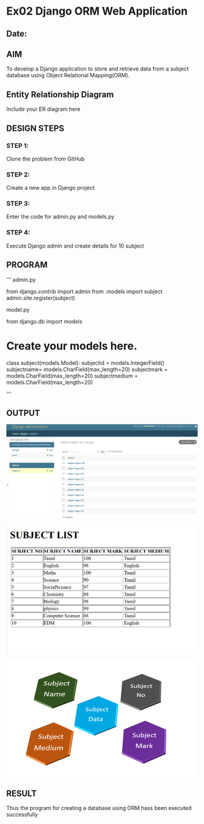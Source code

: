 # Ex02 Django ORM Web Application
## Date: 

## AIM
To develop a Django application to store and retrieve data from a subject database using Object Relational Mapping(ORM).

## Entity Relationship Diagram

Include your ER diagram here

## DESIGN STEPS

### STEP 1:
Clone the problem from GitHub

### STEP 2:
Create a new app in Django project

### STEP 3:
Enter the code for admin.py and models.py

### STEP 4:
Execute Django admin and create details for 10 subject

## PROGRAM

'''
admin.py

from django.contrib import admin
from .models import subject
admin.site.register(subject)

model.py

from django.db import models

# Create your models here.
class subject(models.Model):
    subjectid = models.IntegerField()
    subjectname= models.CharField(max_length=20)
    subjectmark = models.CharField(max_length=20)
    subjectmedium = models.CharField(max_length=20)

'''

## OUTPUT


![OUTPUT](./image.png)


![OUTPUT](./web.png)


![OUTPUT](./web1.png)


## RESULT
Thus the program for creating a database using ORM hass been executed successfully
